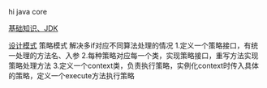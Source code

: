 hi java core

[基础知识、JDK](/src/main/java/basic)


[设计模式](/src/main/java/pattern)
策略模式
解决多if对应不同算法处理的情况
1.定义一个策略接口，有统一处理的方法名、入参
2.每种策略对应每一个类，实现策略接口，重写方法实现策略处理方法
3.定义一个context类，负责执行策略，实例化context时传入具体的策略，定义一个execute方法执行策略
